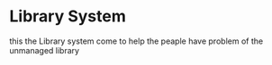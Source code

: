 # Library System
this the Library system come to help 
the peaple have problem of the unmanaged library
